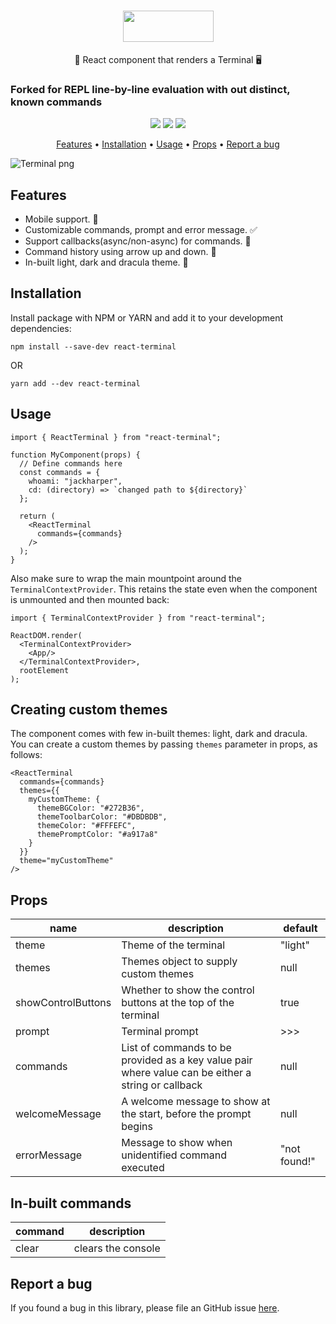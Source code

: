 <h1 align="center">
  <img src="https://react-terminal.sirv.com/static/terminal-logo-text.png" data-canonical-src="https://react-terminal.sirv.com/static/terminal-logo-text.png" width="145" height="50" />
</h1>

<p align="center">🚀 React component that renders a Terminal 🖥</p>

<h3>Forked for REPL line-by-line evaluation with out distinct, known commands</h3>

<p align="center">
  <a href="https://github.com/bony2023/react-terminal/actions?query=Build+and+Test"><img src="https://github.com/bony2023/react-terminal/workflows/Build%20and%20Test/badge.svg" data-canonical-src="https://github.com/bony2023/react-terminal/workflows/Build%20and%20Test/badge.svg"/></a>
  <a href="https://www.npmjs.com/package/react-terminal"><img src="https://img.shields.io/npm/v/react-terminal/latest" data-canonical-src="https://img.shields.io/npm/v/react-terminal/latest"/></a>
  <img src="https://img.shields.io/npm/l/react-terminal" data-canonical-src="https://img.shields.io/npm/l/react-terminal"/>
</p>

<p align="center">
  <a href="#features">Features</a> •
  <a href="#installation">Installation</a> •
  <a href="#usage">Usage</a> •
  <a href="#props">Props</a> •
  <a href="#report-a-bug">Report a bug</a>
</p>

![Terminal png](https://react-terminal.sirv.com/static/terminal-dracula.png)

## Features
- Mobile support. 📱
- Customizable commands, prompt and error message. ✅
- Support callbacks(async/non-async) for commands. 🔄
- Command history using arrow up and down. 🔼
- In-built light, dark and dracula theme. 🚀

## Installation
Install package with NPM or YARN and add it to your development dependencies:
```
npm install --save-dev react-terminal
```
OR
```
yarn add --dev react-terminal
```

## Usage
```
import { ReactTerminal } from "react-terminal";

function MyComponent(props) {
  // Define commands here
  const commands = {
    whoami: "jackharper",
    cd: (directory) => `changed path to ${directory}`
  };

  return (
    <ReactTerminal
      commands={commands}
    />
  );
}
```

Also make sure to wrap the main mountpoint around the `TerminalContextProvider`. This retains the state even when the component is unmounted and then mounted back:
```
import { TerminalContextProvider } from "react-terminal";

ReactDOM.render(
  <TerminalContextProvider>
    <App/>
  </TerminalContextProvider>,
  rootElement
);
```

## Creating custom themes
The component comes with few in-built themes: light, dark and dracula. You can create a custom themes by passing `themes` parameter in props, as follows:

```
<ReactTerminal
  commands={commands}
  themes={{
    myCustomTheme: {
      themeBGColor: "#272B36",
      themeToolbarColor: "#DBDBDB",
      themeColor: "#FFFEFC",
      themePromptColor: "#a917a8"
    }
  }}
  theme="myCustomTheme"
/>
```

## Props
| name | description | default |
|--|--|--|
| theme | Theme of the terminal | "light" |
| themes | Themes object to supply custom themes | null |
| showControlButtons | Whether to show the control buttons at the top of the terminal | true |
| prompt | Terminal prompt | >>>
| commands | List of commands to be provided as a key value pair where value can be either a string or callback | null
| welcomeMessage | A welcome message to show at the start, before the prompt begins | null
| errorMessage | Message to show when unidentified command executed | "not found!"

## In-built commands
| command | description |
|--|--|
| clear | clears the console |

## Report a bug
If you found a bug in this library, please file an GitHub issue [here](https://github.com/bony2023/react-terminal/issues).
